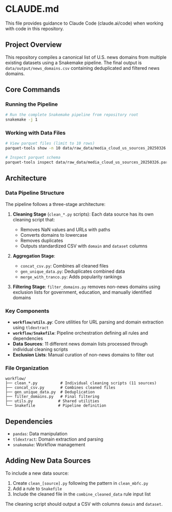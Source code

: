 # CLAUDE.md

This file provides guidance to Claude Code (claude.ai/code) when working with code in this repository.

## Project Overview

This repository compiles a canonical list of U.S. news domains from multiple existing datasets using a Snakemake pipeline. The final output is `data/output/news_domains.csv` containing deduplicated and filtered news domains.

## Core Commands

### Running the Pipeline
```bash
# Run the complete Snakemake pipeline from repository root
snakemake -j 1
```

### Working with Data Files
```bash
# View parquet files (limit to 10 rows)
parquet-tools show -n 10 data/raw_data/media_cloud_us_sources_20250326.parquet

# Inspect parquet schema
parquet-tools inspect data/raw_data/media_cloud_us_sources_20250326.parquet
```

## Architecture

### Data Pipeline Structure
The pipeline follows a three-stage architecture:

1. **Cleaning Stage** (`clean_*.py` scripts): Each data source has its own cleaning script that:
   - Removes NaN values and URLs with paths
   - Converts domains to lowercase
   - Removes duplicates
   - Outputs standardized CSV with `domain` and `dataset` columns

2. **Aggregation Stage**: 
   - `concat_csv.py`: Combines all cleaned files
   - `gen_unique_data.py`: Deduplicates combined data
   - `merge_with_tranco.py`: Adds popularity rankings

3. **Filtering Stage**: `filter_domains.py` removes non-news domains using exclusion lists for government, education, and manually identified domains

### Key Components

- **`workflow/utils.py`**: Core utilities for URL parsing and domain extraction using `tldextract`
- **`workflow/Snakefile`**: Pipeline orchestration defining all rules and dependencies
- **Data Sources**: 11 different news domain lists processed through individual cleaning scripts
- **Exclusion Lists**: Manual curation of non-news domains to filter out

### File Organization
```
workflow/
├── clean_*.py          # Individual cleaning scripts (11 sources)
├── concat_csv.py       # Combines cleaned files
├── gen_unique_data.py  # Deduplication
├── filter_domains.py   # Final filtering
├── utils.py           # Shared utilities
└── Snakefile          # Pipeline definition
```

## Dependencies

- `pandas`: Data manipulation
- `tldextract`: Domain extraction and parsing
- `snakemake`: Workflow management

## Adding New Data Sources

To include a new data source:
1. Create `clean_[source].py` following the pattern in `clean_mbfc.py`
2. Add a rule to `Snakefile`
3. Include the cleaned file in the `combine_cleaned_data` rule input list

The cleaning script should output a CSV with columns `domain` and `dataset`.